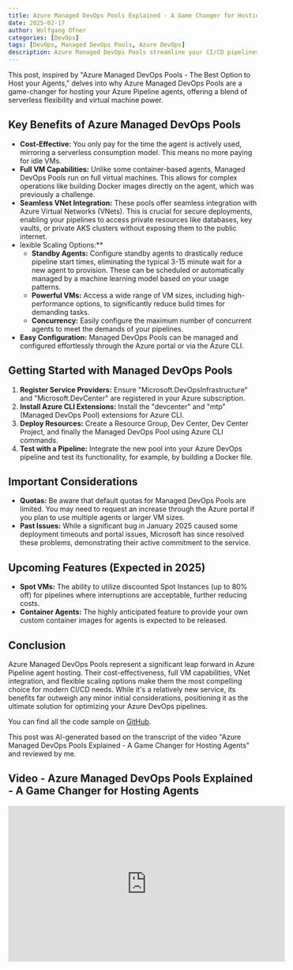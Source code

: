 ```yaml
---
title: Azure Managed DevOps Pools Explained - A Game Changer for Hosting Agents
date: 2025-02-17
author: Wolfgang Ofner
categories: [DevOps]
tags: [DevOps, Managed DevOps Pools, Azure DevOps]
description: Azure Managed DevOps Pools streamline your CI/CD pipelines by providing scalable, secure, and fully managed build agents. 
---
```


This post, inspired by "Azure Managed DevOps Pools - The Best Option to Host your Agents," delves into why Azure Managed DevOps Pools are a game-changer for hosting your Azure Pipeline agents, offering a blend of serverless flexibility and virtual machine power.

## Key Benefits of Azure Managed DevOps Pools

- **Cost-Effective:** You only pay for the time the agent is actively used, mirroring a serverless consumption model. This means no more paying for idle VMs.
- **Full VM Capabilities:** Unlike some container-based agents, Managed DevOps Pools run on full virtual machines. This allows for complex operations like building Docker images directly on the agent, which was previously a challenge.
- **Seamless VNet Integration:** These pools offer seamless integration with Azure Virtual Networks (VNets). This is crucial for secure deployments, enabling your pipelines to access private resources like databases, key vaults, or private AKS clusters without exposing them to the public internet.
- lexible Scaling Options:**
    - **Standby Agents:** Configure standby agents to drastically reduce pipeline start times, eliminating the typical 3-15 minute wait for a new agent to provision. These can be scheduled or automatically managed by a machine learning model based on your usage patterns.
    - **Powerful VMs:** Access a wide range of VM sizes, including high-performance options, to significantly reduce build times for demanding tasks.
    - **Concurrency:** Easily configure the maximum number of concurrent agents to meet the demands of your pipelines.
- **Easy Configuration:** Managed DevOps Pools can be managed and configured effortlessly through the Azure portal or via the Azure CLI.

## Getting Started with Managed DevOps Pools

1. **Register Service Providers:** Ensure "Microsoft.DevOpsInfrastructure" and "Microsoft.DevCenter" are registered in your Azure subscription.
2. **Install Azure CLI Extensions:** Install the "devcenter" and "mtp" (Managed DevOps Pool) extensions for Azure CLI.
3. **Deploy Resources:** Create a Resource Group, Dev Center, Dev Center Project, and finally the Managed DevOps Pool using Azure CLI commands.
4. **Test with a Pipeline:** Integrate the new pool into your Azure DevOps pipeline and test its functionality, for example, by building a Docker file.

## Important Considerations
- **Quotas:** Be aware that default quotas for Managed DevOps Pools are limited. You may need to request an increase through the Azure portal if you plan to use multiple agents or larger VM sizes.
- **Past Issues:** While a significant bug in January 2025 caused some deployment timeouts and portal issues, Microsoft has since resolved these problems, demonstrating their active commitment to the service.

## Upcoming Features (Expected in 2025)

- **Spot VMs:** The ability to utilize discounted Spot Instances (up to 80% off) for pipelines where interruptions are acceptable, further reducing costs.
- **Container Agents:** The highly anticipated feature to provide your own custom container images for agents is expected to be released.

## Conclusion

Azure Managed DevOps Pools represent a significant leap forward in Azure Pipeline agent hosting. Their cost-effectiveness, full VM capabilities, VNet integration, and flexible scaling options make them the most compelling choice for modern CI/CD needs. While it's a relatively new service, its benefits far outweigh any minor initial considerations, positioning it as the ultimate solution for optimizing your Azure DevOps pipelines.

You can find all the code sample on <a href="https://github.com/WolfgangOfner/Youtube/tree/main/Azure%20Managed%20DevOps%20Pools%20Explained%20-%20A%20Game%20Changer%20for%20Hosting%20Agents" target="_blank" rel="noopener noreferrer">GitHub</a>.

This post was AI-generated based on the transcript of the video "Azure Managed DevOps Pools Explained - A Game Changer for Hosting Agents" and reviewed by me.

## Video - Azure Managed DevOps Pools Explained - A Game Changer for Hosting Agents

<iframe width="560" height="315" src="https://www.youtube.com/embed/eLXb_DbYsUU" title="YouTube video player" frameborder="0" allow="accelerometer; autoplay; clipboard-write; encrypted-media; gyroscope; picture-in-picture; web-share" referrerpolicy="strict-origin-when-cross-origin" allowfullscreen></iframe>
